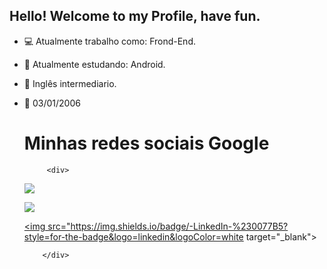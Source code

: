 ## Hello! Welcome to my Profile, have fun.

- 💻 Atualmente trabalho como: Frond-End.
- 📱 Atualmente estudando: Android.
- 📘 Inglês intermediario.
- 🥳 03/01/2006
  
  <div>

  #  Minhas redes sociais Google 

  </div>
  
           <div>
 
    <a href="https://instagram.com/herick_basso" target="_blank"><img src="https://img.shields.io/badge/-Instagram-%23E4405F?style=for-the-badge&logo=instagram&logoColor=white" target="_blank"></a>

    <a href = "mailto:herick.basso@gmail.com"><img src="https://img.shields.io/badge/-Gmail-%23333?style=for-the-badge&logo=gmail&logoColor=white" target="_blank"></a>
  
    <a href="https://www.linkedin.com/in/herick-basso-29bb33296/" target="_blank"><img src="https://img.shields.io/badge/-LinkedIn-%230077B5?style=for-the-badge&logo=linkedin&logoColor=white target="_blank"></a>
  
          </div>


